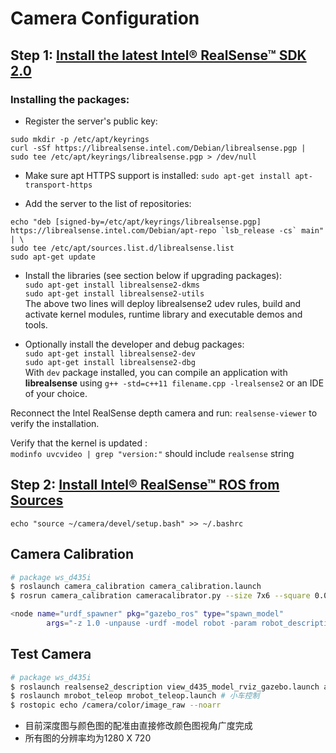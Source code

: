 # Camera Configuration

## Step 1: [Install the latest Intel® RealSense™ SDK 2.0](https://github.com/IntelRealSense/librealsense/blob/master/doc/distribution_linux.md#installing-the-packages)

### Installing the packages:

- Register the server's public key:
```
sudo mkdir -p /etc/apt/keyrings
curl -sSf https://librealsense.intel.com/Debian/librealsense.pgp | sudo tee /etc/apt/keyrings/librealsense.pgp > /dev/null
```

- Make sure apt HTTPS support is installed:
`sudo apt-get install apt-transport-https`

- Add the server to the list of repositories:
```
echo "deb [signed-by=/etc/apt/keyrings/librealsense.pgp] https://librealsense.intel.com/Debian/apt-repo `lsb_release -cs` main" | \
sudo tee /etc/apt/sources.list.d/librealsense.list
sudo apt-get update
```

- Install the libraries (see section below if upgrading packages):  
  `sudo apt-get install librealsense2-dkms`  
  `sudo apt-get install librealsense2-utils`  
  The above two lines will deploy librealsense2 udev rules, build and activate kernel modules, runtime library and executable demos and tools.  

- Optionally install the developer and debug packages:  
  `sudo apt-get install librealsense2-dev`  
  `sudo apt-get install librealsense2-dbg`  
  With `dev` package installed, you can compile an application with **librealsense** using `g++ -std=c++11 filename.cpp -lrealsense2` or an IDE of your choice.

Reconnect the Intel RealSense depth camera and run: `realsense-viewer` to verify the installation.

Verify that the kernel is updated :    
`modinfo uvcvideo | grep "version:"` should include `realsense` string

## Step 2: [Install Intel® RealSense™ ROS from Sources](https://github.com/IntelRealSense/realsense-ros/tree/ros1-legacy)

```
echo "source ~/camera/devel/setup.bash" >> ~/.bashrc
```

## Camera Calibration

```bash
# package ws_d435i 
$ roslaunch camera_calibration camera_calibration.launch
$ rosrun camera_calibration cameracalibrator.py --size 7x6 --square 0.01 image:=/camera/rgb/image_raw camera:=/camera/rgb # 新建终端并不要source

<node name="urdf_spawner" pkg="gazebo_ros" type="spawn_model"
        args="-z 1.0 -unpause -urdf -model robot -param robot_description" respawn="false" output="screen" />
```

## Test Camera

```bash
# package ws_d435i 
$ roslaunch realsense2_description view_d435_model_rviz_gazebo.launch align_depth:=true depth_width:=1280 depth_height:=720 depth_fps:=30 color_width:=1280 color_height:=720 color_fps:=30
$ roslaunch mrobot_teleop mrobot_teleop.launch # 小车控制
$ rostopic echo /camera/color/image_raw --noarr

```

+ 目前深度图与颜色图的配准由直接修改颜色图视角广度完成
+ 所有图的分辨率均为1280 X 720

